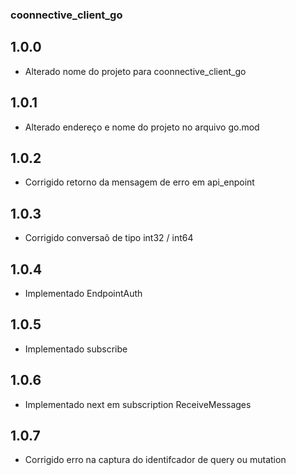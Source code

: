 ### coonnective_client_go

## 1.0.0
* Alterado nome do projeto para coonnective_client_go

## 1.0.1
* Alterado endereço e nome do projeto no arquivo go.mod

## 1.0.2
* Corrigido retorno da mensagem de erro em api_enpoint

## 1.0.3
* Corrigido conversaõ de tipo int32 / int64

## 1.0.4
* Implementado EndpointAuth

## 1.0.5
* Implementado subscribe

## 1.0.6
* Implementado next em subscription ReceiveMessages

## 1.0.7
* Corrigido erro na captura do identifcador de query ou mutation